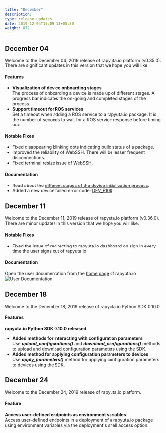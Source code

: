 ```yaml
---
title: "December"
description:
type: release-updates
date: 2019-12-04T15:09:13+05:30
weight: 872
---
```

## December 04
Welcome to the December 04, 2019 release of rapyuta.io platform (v0.35.0).
There are significant updates in this version that we hope you will like.

#### Features

* **Visualization of device onboarding stages**    
  The process of onboarding a device is made up of different stages. A progress bar indicates the on-going and completed stages of the process.
* **Support timeout for ROS services**    
  Set a timeout when adding a ROS service to a rapyuta.io package. It is the number of seconds to wait for a ROS service response before timing out.

#### Notable Fixes

* Fixed disappearing blinking dots indicating build status of a package.
* Improved the reliability of WebSSH. There will be lesser frequent disconnections.
* Fixed terminal resize issue of WebSSH.

#### Documentation

* Read about the [different stages of the device initialization process](/developer-guide/manage-machines/onboarding/setup-device/).
* Added a new device failed error code: [DEV_E108](/developer-guide/manage-machines/onboarding/setup-device/failure-codes)

## December 11
Welcome to the December 11, 2019 release of rapyuta.io platform (v0.36.0).
There are minor updates in this version that we hope you will like.

#### Notable Fixes

* Fixed the issue of redirecting to rapyuta.io dashboard on sign in every time the user signs out of rapyuta.io

#### Documentation
Open the user documentation from the [home page](https://console.rapyuta.io/) of rapyuta.io
![User Documentation](/images/updates/user-docs-link.png?classes=shadow,border&width=50pc)

## December 18
Welcome to the December 18, 2019 release of rapyuta.io Python SDK 0.10.0

#### Features

**rapyuta.io Python SDK 0.10.0 released**

* **Added methods for interacting with configuration parameters**    
  Use ***upload_configurations()*** and ***download_configurations()*** methods to upload and download configuration parameters using the SDK.
* **Added method for applying configuration parameters to devices**    
  Use ***apply_parameters()*** method for applying configuration parameters to devices using the SDK.

## December 24
Welcome to the December 24, 2019 release of rapyuta.io platform.

#### Feature

**Access user-defined endpoints as environment variables**    
Access user-defined endpoints in a deployment of a rapyuta.io
package using environment variables via the deployment's
shell access option.